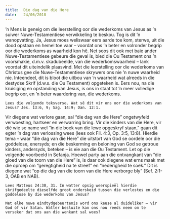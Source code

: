 ```yaml
---
title:  Die dag van die Here
date:   24/06/2018
---
```


’n Mens is geneig om die leerstelling oor die wederkoms van Jesus as ’n suiwer Nuwe-Testamentiese verwikkeling te beskou. Tog is dit ’n wanopvatting. Ja, Jesus moes weliswaar eers aarde toe kom, sterwe, uit die dood opstaan en hemel toe vaar – voordat ons ’n beter en volronder begrip oor die wederkoms as waarheid kon hê. Net soos dit ook met baie ander Nuwe-Testamentiese gebeure die geval is, bied die Ou Testament ons ’n voorsmakie, d.m.v. skadubeelde, van die wederkomswaarheid – lank voordat dit uiteindelik plaasvind. Met die leerstelling oor die wederkoms van Christus gee die Nuwe-Testamentiese skrywers ons nie ’n nuwe waarheid nie. Inteendeel, dit is bloot die uitbou van ’n waarheid wat alreeds in die destydse Skrif (d.w.s. die Ou Testament) opgeteken is. Eers nou, na die kruisiging en opstanding van Jesus, is ons in staat tot ’n meer volledige begrip oor, en ’n beter waardering van, die wederkoms. 

`Lees die volgende teksverse. Wat sê dit vir ons oor die wederkoms van Jesus? Jes. 13:6, 9; Sag. 14:9; Dan. 12:1.` 

Vir diegene wat verlore gaan, sal “die dag van die Here” ongetwyfeld verwoesting, hartseer en verwarring bring. Vir die kinders van die Here, vir dié wie se name wel “in die boek van die lewe opgeskryf staan,” gaan dit egter ’n dag van verlossing wees (lees ook Fil. 4:3, Op. 3:5, 13:8). Hierdie tema – waar “die dag van die Here” die uitstort van God se oordele oor die goddelose, enersyds; en die beskerming en beloning van God se getroue kinders, andersyds, beteken – is eie aan die Ou Testament. Let op die volgende voorbeeld in Sefanja. Hoewel party aan die ontvangkant van “die gloed van die toorn van die Here” is, is daar ook diegene wat erns maak met die oproep om “geregtigheid na te streef” en “nederigheid te soek.” Dit is diegene wat “op die dag van die toorn van die Here verborge bly” (Sef. 2:1-3, OAB en NAB). 

`Lees Matteus 24:30, 31. In watter opsig weerspieël hierdie skrifgedeelte dieselfde groot onderskeid tussen die verlostes en die goddelose by die wederkoms van Jesus?` 

`Met elke nuwe eindtydgebeurtenis word ons keuse al duideliker – vir God óf vir Satan. Watter besluite kan ons nou reeds neem om te verseker dat ons aan die wenkant sal wees?`